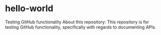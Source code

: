 # hello-world
Testing GitHub functionality
About this repository: This repository is for testing GitHub functionality, specifically with regards to documenting APIs.
